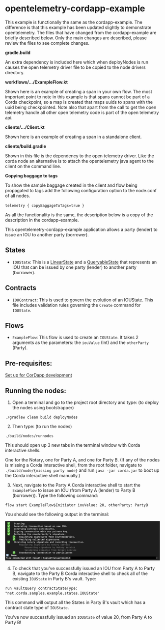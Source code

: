 # opentelemetry-cordapp-example 

This example is functionally the same as the cordapp-example. The difference is that this example has been updated slightly to demonstrate opentelemetry.
The files that have changed from the cordapp-example are briefly described below. Only the main changes are described, please review the files to see complete changes.

**gradle.build**  

An extra dependency is included here which when deployNodes is run causes the open telemetry driver file to be copied to the node drivers directory.

**workflows/.../ExampleFlow.kt**

Shown here is an example of creating a span in your own flow. The most important point to note in this example is that spans
cannot be part of a Corda checkpoint, so a map is created that maps uuids to spans with the uuid being checkpointed. Note also that
apart from the call to get the open telemetry handle all other open telemetry code is part of the open telemetry api.

**clients/.../Client.kt**

Shown here is an example of creating a span in a standalone client.

**clients/build.gradle**

Shown in this file is the dependency to the open telemetry driver. Like the corda node an alternative is to attach the opentelemetry
java agent to the client on the command line.

**Copying baggage to tags**

To show the sample baggage created in the client and flow being propagated to tags add the following configuration option to
the node.conf of all nodes.

`
telemetry {
    copyBaggageToTags=true
}
`


As all the functionality is the same, the description below is a copy of the description in the cordapp-example.

This opentelemetry-cordapp-example application allows a party (lender) to issue an IOU to another party (borrower).


## States

* `IOUState`: This is a [LinearState](https://docs.r3.com/en/platform/corda/4.9/community/api-states.html#linearstate) and a [QueryableState](https://docs.r3.com/en/platform/corda/4.9/community/api-states.html#the-queryablestate-and-schedulablestate-interfaces) that represents an IOU that can be issued by one party (lender) to another party (borrower).

## Contracts

* `IOUContract`: This is used to govern the evolution of an IOUState. This file includes validation rules governing the `Create` command for `IOUState`.

## Flows

* `ExampleFlow`: This flow is used to create an `IOUState`. It takes 2 arguments as the parameters: the `iouValue` (Int) and the `otherParty` (Party).

## Pre-requisites:
[Set up for CorDapp development](https://docs.r3.com/en/platform/corda/4.9/community/getting-set-up.html)

## Running the nodes:
1. Open a terminal and go to the project root directory and type: (to deploy the nodes using bootstrapper)
```
./gradlew clean build deployNodes
```
2. Then type: (to run the nodes)
```
./build/nodes/runnodes
```
This should open up 3 new tabs in the terminal window with Corda interactive shells. 

One for the Notary, one for Party A, and one for Party B.
(If any of the nodes is missing a Corda interactive shell, from the root folder, navigate to ```./build/node/{missing party node}``` and run ```java -jar corda.jar``` to boot up the Corda interactive shell manually.)

3. Next, navigate to the Party A Corda interactive shell to start the `ExampleFlow` to issue an IOU (from Party A (lender) to Party B (borrower)). Type the following command:
```
flow start ExampleFlow$Initiator iouValue: 20, otherParty: PartyB
```
You should see the following output in the terminal:

![](flow_completed.png)

4. To check that you've successfully issued an IOU from Party A to Party B, navigate to the Party B Corda interactive shell to check all of the existing `IOUState` in Party B's vault. Type:
```
run vaultQuery contractStateType: "net.corda.samples.example.states.IOUState"
```
This command will output all the States in Party B's vault which has a contract state type of `IOUState`.

You've now successfully issued an `IOUState` of value 20, from Party A to Party B!


